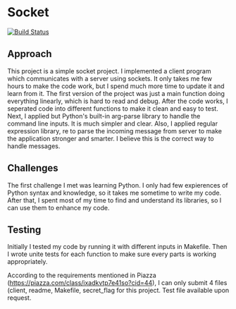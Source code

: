 # Socket

[![Build Status](https://travis-ci.org/joemccann/dillinger.svg?branch=master)](https://github.com/shiyu3169/socket)

## Approach
This project is a simple socket project. I implemented a client program which communicates with a server using sockets. It only takes me few hours to make the code work, but I spend much more time to update it and learn from it. The first version of the project was just a main function doing everything linearly, which is hard to read and debug. After the code works, I seperated code into different functions to make it clean and easy to test. Next, I applied but Python's built-in arg-parse library to handle the command line inputs. It is much simpler and clear. Also, I applied regular expression library, re to parse the incoming message from server to make the application stronger and smarter. I believe this is the correct way to handle messages. 

## Challenges
The first challenge I met was learning Python. I only had few expierences of Python syntax and knowledge, so it takes me sometime to write my code. After that, I spent most of my time to find and understand its libraries, so I can use them to enhance my code.

## Testing
Initially I tested my code by running it with different inputs in Makefile. Then I wrote unite tests for each function to make sure every parts is working appropriately.

According to the requirements mentioned in Piazza (https://piazza.com/class/ixadkvtp7e41so?cid=44), I can only submit 4 files (client, readme, Makefile, secret_flag for this project. Test file available upon request.
